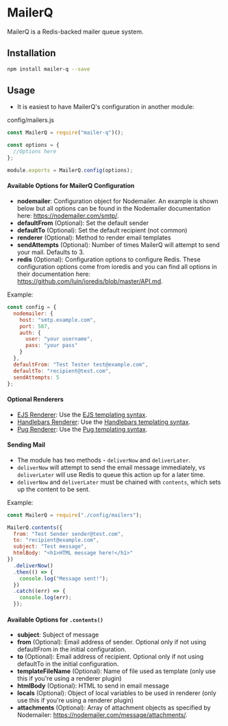 # MailerQ

MailerQ is a Redis-backed mailer queue system.

## Installation

```bash
npm install mailer-q --save
```

## Usage

- It is easiest to have MailerQ's configuration in another module:

config/mailers.js

```javascript
const MailerQ = require("mailer-q")();

const options = {
  //Options here
};

module.exports = MailerQ.config(options);
```

#### Available Options for MailerQ Configuration

- **nodemailer**: Configuration object for Nodemailer. An example is shown below but all options can be found in the Nodemailer documentation here: https://nodemailer.com/smtp/.
- **defaultFrom** (Optional): Set the default sender
- **defaultTo** (Optional): Set the default recipient (not common)
- **renderer** (Optional): Method to render email templates
- **sendAttempts** (Optional): Number of times MailerQ will attempt to send your mail. Defaults to 3.
- **redis** (Optional): Configuration options to configure Redis. These configuration options come from ioredis and you can find all options in their documentation here: https://github.com/luin/ioredis/blob/master/API.md.

Example:

```javascript
const config = {
  nodemailer: {
    host: "smtp.example.com",
    port: 587,
    auth: {
      user: "your username",
      pass: "your pass"
    }
  },
  defaultFrom: "Test Tester test@example.com",
  defaultTo: "recipient@test.com",
  sendAttempts: 5
};
```

#### Optional Renderers

- [EJS Renderer](https://github.com/mailer-q/mailer-q-ejs): Use the [EJS templating syntax](https://ejs.co/).
- [Handlebars Renderer](https://github.com/mailer-q/mailer-q-handlebars): Use the [Handlebars templating syntax](http://handlebarsjs.com/).
- [Pug Renderer](https://github.com/mailer-q/mailer-q-pug): Use the [Pug templating syntax](https://pugjs.org/api/getting-started.html).

#### Sending Mail

- The module has two methods - `deliverNow` and `deliverLater`.
- `deliverNow` will attempt to send the email message immediately, vs `deliverLater` will use Redis to queue this action up for a later time.
- `deliverNow` and `deliverLater` must be chained with `contents`, which sets up the content to be sent.

Example:

```javascript
const MailerQ = require("./config/mailers");

MailerQ.contents({
  from: "Test Sender sender@test.com",
  to: "recipient@example.com",
  subject: "Test message",
  htmlBody: "<h1>HTML message here!</h1>"
})
  .deliverNow()
  .then(() => {
    console.log("Message sent!");
  })
  .catch((err) => {
    console.log(err);
  });
```

#### Available Options for `.contents()`

- **subject**: Subject of message
- **from** (Optional): Email address of sender. Optional only if not using defaultFrom in the initial configuration.
- **to** (Optional): Email address of recipient. Optional only if not using defaultTo in the initial configuration.
- **templateFileName** (Optional): Name of file used as template (only use this if you're using a renderer plugin)
- **htmlBody** (Optional): HTML to send in email message
- **locals** (Optional): Object of local variables to be used in renderer (only use this if you're using a renderer plugin)
- **attachments** (Optional): Array of attachment objects as specified by Nodemailer: https://nodemailer.com/message/attachments/.
